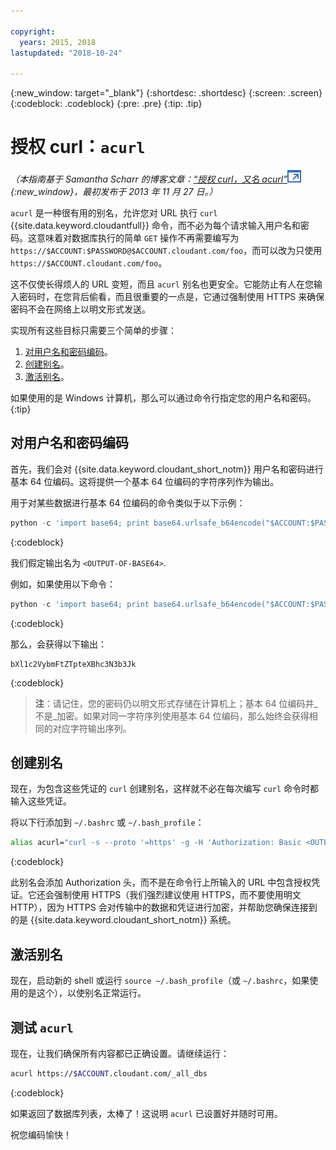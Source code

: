 ```yaml
---

copyright:
  years: 2015, 2018
lastupdated: "2018-10-24"

---
```


{:new_window: target="_blank"}
{:shortdesc: .shortdesc}
{:screen: .screen}
{:codeblock: .codeblock}
{:pre: .pre}
{:tip: .tip}

<!-- Acrolinx: 2017-05-10 -->

# 授权 curl：`acurl`

_（本指南基于 Samantha Scharr 的博客文章：[“授权 curl，又名 acurl”![外部链接图标](../images/launch-glyph.svg "外部链接图标")](https://cloudant.com/blog/authorized-curl-a-k-a-acurl/){:new_window}，最初发布于 2013 年 11 月 27 日。）_

`acurl` 是一种很有用的别名，允许您对 URL 执行 `curl` {{site.data.keyword.cloudantfull}} 命令，而不必为每个请求输入用户名和密码。这意味着对数据库执行的简单 `GET` 操作不再需要编写为 `https://$ACCOUNT:$PASSWORD@$ACCOUNT.cloudant.com/foo`，而可以改为只使用 `https://$ACCOUNT.cloudant.com/foo`。

这不仅使长得烦人的 URL 变短，而且 `acurl` 别名也更安全。它能防止有人在您输入密码时，在您背后偷看，而且很重要的一点是，它通过强制使用 HTTPS 来确保密码不会在网络上以明文形式发送。

实现所有这些目标只需要三个简单的步骤：

1.	[对用户名和密码编码](#encode-username-and-password)。
2.	[创建别名](#create-an-alias)。
3.	[激活别名](#activate-the-alias)。

如果使用的是 Windows 计算机，那么可以通过命令行指定您的用户名和密码。
{:tip}

## 对用户名和密码编码

首先，我们会对 {{site.data.keyword.cloudant_short_notm}} 用户名和密码进行基本 64 位编码。这将提供一个基本 64 位编码的字符序列作为输出。

用于对某些数据进行基本 64 位编码的命令类似于以下示例：

```python
python -c 'import base64; print base64.urlsafe_b64encode("$ACCOUNT:$PASSWORD")'
```
{:codeblock}

我们假定输出名为 `<OUTPUT-OF-BASE64>`.

例如，如果使用以下命令：

```python
python -c 'import base64; print base64.urlsafe_b64encode("$ACCOUNT:$PASSWORD")'
```
{:codeblock}

那么，会获得以下输出：

```
bXl1c2VybmFtZTpteXBhc3N3b3Jk
```
{:codeblock}

>	**注**：请记住，您的密码仍以明文形式存储在计算机上；基本 64 位编码并_不是_加密。如果对同一字符序列使用基本 64 位编码，那么始终会获得相同的对应字符输出序列。

## 创建别名

现在，为包含这些凭证的 `curl` 创建别名，这样就不必在每次编写 `curl` 命令时都输入这些凭证。

将以下行添加到 `~/.bashrc` 或 `~/.bash_profile`：

```sh
alias acurl="curl -s --proto '=https' -g -H 'Authorization: Basic <OUTPUT-OF-BASE64>'"
```
{:codeblock}

此别名会添加 Authorization 头，而不是在命令行上所输入的 URL 中包含授权凭证。它还会强制使用 HTTPS（我们强烈建议使用 HTTPS，而不要使用明文 HTTP），因为 HTTPS 会对传输中的数据和凭证进行加密，并帮助您确保连接到的是 {{site.data.keyword.cloudant_short_notm}} 系统。

## 激活别名

现在，启动新的 shell 或运行 `source ~/.bash_profile`（或 `~/.bashrc`，如果使用的是这个），以使别名正常运行。

## 测试 `acurl`

现在，让我们确保所有内容都已正确设置。请继续运行：

```sh
acurl https://$ACCOUNT.cloudant.com/_all_dbs
```
{:codeblock}

如果返回了数据库列表，太棒了！这说明 `acurl` 已设置好并随时可用。

祝您编码愉快！
